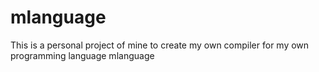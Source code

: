 # mlanguage

This is a personal project of mine to create my own compiler for my own programming language mlanguage
